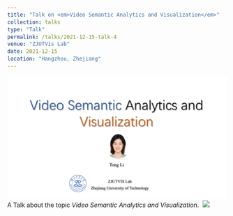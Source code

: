 ```yaml
---
title: "Talk on <em>Video Semantic Analytics and Visualization</em>"
collection: talks
type: "Talk"
permalink: /talks/2021-12-15-talk-4
venue: "ZJUTVis Lab"
date: 2021-12-15
location: "Hangzhou, Zhejiang"
---
```


<img src="/images/GroupMeetingReport202112.png" />
A Talk about the topic <em>Video Semantic Analytics and Visualization</em>.&nbsp;&nbsp;<a href="http://TongLi97.github.io/files/GroupMeetingReport202112.pptx"><img src="http://TongLi97.github.io/images/ppt.png" weight="25px" height="25px"/></a>                       
